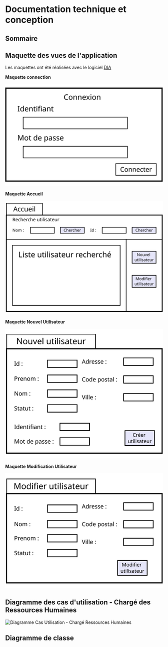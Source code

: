 # Documentation technique et conception

## Sommaire

## Maquette des vues de l'application

Les maquettes ont été réalisées avec le logiciel [DIA](http://dia-installer.de/)

**Maquette connection**

![Maquette Connection](./Schema/Vue_application_ExportImg/Vue_application_-_Connexion.svg)

**Maquette Accueil**

![Maquette Accueil](./Schema/Vue_application_ExportImg/Vue_application_-_Accueil.svg)

**Maquette Nouvel Utilisateur**

![Maquette Nouvel Utilisateur](./Schema/Vue_application_ExportImg/Vue_application_-_Nouvel_Utilisateur.svg)

**Maquette Modification Utilisateur**

![Maquette Modification Utilisateur](./Schema/Vue_application_ExportImg/Vue_application_-_Modification_Utilisateur.svg)

## Diagramme des cas d'utilisation - Chargé des Ressources Humaines

![Diagramme Cas Utilisation - Chargé Ressources Humaines](./Schema/Diagramme_UML_ExportImg/Diagramme_des_cas_d'utilisation_Utilisateur_Chargé_RH_Gestion_Utilisateur.png)

## Diagramme de classe
